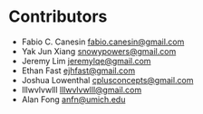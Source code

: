 # Contributors

- Fabio C. Canesin [fabio.canesin@gmail.com](mailto:fabio.canesin@gmail.com)
- Yak Jun Xiang [snowypowers@gmail.com](mailto:snowypowers@gmail.com)
- Jeremy Lim  [jeremylqe@gmail.com](mailto:jeremylqe@gmail.com)
- Ethan Fast [ejhfast@gmail.com](mailto:ejhfast@gmail.com)
- Joshua Lowenthal [cplusconcepts@gmail.com](mailto:cplusconcepts@gmail.com)
- lllwvlvwlll [lllwvlvwlll@gmail.com](mailto:lllwvlvwlll@gmail.com)
- Alan Fong [anfn@umich.edu](mailto:anfn@umich.edu)

